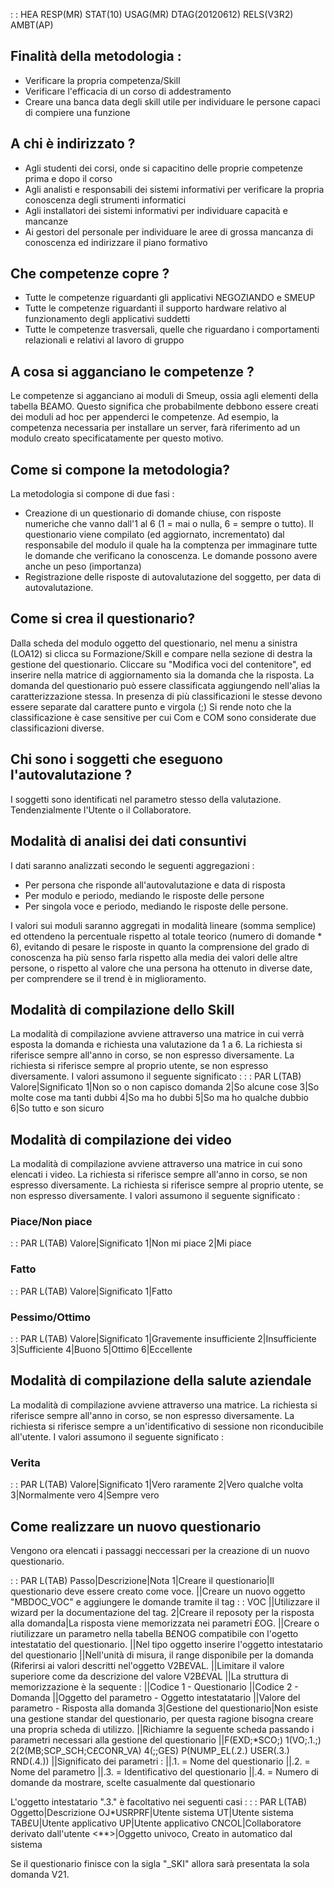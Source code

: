  :  : HEA RESP(MR) STAT(10) USAG(MR) DTAG(20120612) RELS(V3R2) AMBT(AP)

## Finalità della metodologia : 

- Verificare la propria competenza/Skill
- Verificare l'efficacia di un corso di addestramento
- Creare una banca data degli skill utile per individuare le persone capaci di compiere una funzione

## A chi è indirizzato ?

- Agli studenti dei corsi, onde si capacitino delle proprie competenze prima e dopo il corso
- Agli analisti e responsabili dei sistemi informativi per verificare la propria conoscenza degli strumenti informatici
- Agli installatori dei sistemi informativi per individuare capacità e mancanze
- Ai gestori del personale per individuare le aree di grossa mancanza di conoscenza ed indirizzare il piano formativo

## Che competenze copre ?

- Tutte le competenze riguardanti gli applicativi NEGOZIANDO e SMEUP
- Tutte le competenze riguardanti il supporto hardware relativo al funzionamento degli applicativi suddetti
- Tutte le competenze trasversali, quelle che riguardano i comportamenti relazionali e relativi al lavoro di gruppo

## A cosa si agganciano le competenze ?

Le competenze si agganciano ai moduli di Smeup, ossia agli elementi della tabella B£AMO. Questo significa che probabilmente debbono essere creati dei moduli ad hoc per appenderci le competenze. Ad esempio, la competenza necessaria per installare un server, farà riferimento ad un modulo creato specificatamente per questo motivo.


## Come si compone la metodologia?

La metodologia si compone di due fasi : 

- Creazione di un questionario di domande chiuse, con risposte numeriche che vanno dall'1 al 6 (1 = mai o nulla, 6 = sempre o tutto). Il questionario viene compilato (ed aggiornato, incrementato) dal responsabile del modulo il quale ha la comptenza per immaginare tutte le domande che verificano la conoscenza. Le domande possono avere anche un peso (importanza)
- Registrazione delle risposte di autovalutazione del soggetto, per data di autovalutazione.

## Come si crea il questionario?

Dalla scheda del modulo oggetto del questionario, nel menu a sinistra (LOA12) si clicca su Formazione/Skill e compare nella sezione di destra la gestione del questionario. Cliccare su "Modifica voci del contenitore", ed inserire nella matrice di aggiornamento sia la domanda che la risposta.
La domanda del questionario può essere classificata aggiungendo nell'alias la caratterizzazione stessa. In presenza di più classificazioni le stesse devono essere separate dal carattere punto e virgola (;)
Si rende noto che la classificazione è case sensitive per cui Com e COM sono considerate due classificazioni diverse.



## Chi sono i soggetti che eseguono l'autovalutazione ?

I soggetti sono identificati nel parametro stesso della valutazione.
Tendenzialmente l'Utente o il Collaboratore.

## Modalità di analisi dei dati consuntivi

I dati saranno analizzati secondo le seguenti aggregazioni : 
- Per persona che risponde all'autovalutazione e data di risposta
- Per modulo e periodo, mediando le risposte delle persone
- Per singola voce e periodo, mediando le risposte delle persone.

I valori sui moduli saranno aggregati in modalità lineare (somma semplice) ed ottendeno la percentuale rispetto al totale teorico (numero di domande \* 6), evitando di pesare le risposte in quanto la comprensione del grado di conoscenza ha più senso farla rispetto alla media dei valori delle altre persone, o rispetto al valore che una persona ha ottenuto in diverse date, per comprendere se il trend è in miglioramento.

## Modalità di compilazione dello Skill
La modalità di compilazione avviene attraverso una matrice in cui verrà esposta la domanda e richiesta una valutazione da 1 a 6.
La richiesta si riferisce sempre all'anno in corso, se non espresso diversamente.
La richiesta si riferisce sempre al proprio utente, se non espresso diversamente.
I valori assumono il seguente significato : 
 :  : PAR L(TAB)
Valore|Significato
1|Non so o non capisco domanda
2|So alcune cose
3|So molte cose ma tanti dubbi
4|So ma ho dubbi
5|So ma ho qualche dubbio
6|So tutto e son sicuro


## Modalità di compilazione dei video
La modalità di compilazione avviene attraverso una matrice in cui sono elencati i video.
La richiesta si riferisce sempre all'anno in corso, se non espresso diversamente.
La richiesta si riferisce sempre al proprio utente, se non espresso diversamente.
I valori assumono il seguente significato : 
### Piace/Non piace
 :  : PAR L(TAB)
Valore|Significato
1|Non mi piace
2|Mi piace

### Fatto
 :  : PAR L(TAB)
Valore|Significato
1|Fatto

### Pessimo/Ottimo
 :  : PAR L(TAB)
Valore|Significato
1|Gravemente insufficiente
2|Insufficiente
3|Sufficiente
4|Buono
5|Ottimo
6|Eccellente


## Modalità di compilazione della salute aziendale
La modalità di compilazione avviene attraverso una matrice.
La richiesta si riferisce sempre all'anno in corso, se non espresso diversamente.
La richiesta si riferisce sempre a un'identificativo di sessione non riconducibile all'utente.
I valori assumono il seguente significato : 

### Verita
 :  : PAR L(TAB)
Valore|Significato
1|Vero raramente
2|Vero qualche volta
3|Normalmente vero
4|Sempre vero


## Come realizzare un nuovo questionario
Vengono ora elencati i passaggi neccessari per la creazione di un nuovo questionario.

 :  : PAR L(TAB)
Passo|Descrizione|Nota
1|Creare il questionario|Il questionario deve essere creato come voce.
 ||Creare un nuovo oggetto "MBDOC_VOC" e aggiungere le domande tramite il tag  :  : VOC
 ||Utilizzare il wizard per la documentazione del tag.
2|Creare il reposoty per la risposta alla domanda|La risposta viene memorizzata nei parametri £OG.
 ||Creare o riutilizzare un parametro nella tabella B£NOG compatibile con l'ogetto intestatatio del questionario.
 ||Nel tipo oggetto inserire l'oggetto intestatario del questionario
 ||Nell'unità di misura, il range disponibile per la domanda (Riferirsi ai valori descritti nel'oggetto V2B£VAL.
 ||Limitare il valore superiore come da descrizione del valore V2B£VAL
 ||La struttura di memorizzazione è la sequente : 
 ||Codice 1 - Questionario
 ||Codice 2 - Domanda
 ||Oggetto del parametro - Oggetto intestatatario
 ||Valore  del parametro - Risposta alla domanda
3|Gestione del questionario|Non esiste una gestione standar del questionario, per questa ragione bisogna creare una propria scheda di utilizzo.
 ||Richiamre la seguente scheda passando i parametri necessari alla gestione del questionario
 ||F(EXD;\*SCO;) 1(VO;.1.;) 2(2(MB;SCP_SCH;C£CONR_VA) 4(;;GES) P(NUMP_EL(.2.) USER(.3.) RND(.4.))
 ||Significato dei parametri : 
 ||.1. = Nome del questionario
 ||.2. = Nome del parametro
 ||.3. = Identificativo del questionario
 ||.4. = Numero di domande da mostrare, scelte casualmente dal questionario

L'oggetto intestatario ".3." è facoltativo nei seguenti casi : 
 :  : PAR L(TAB)
Oggetto|Descrizione
OJ\*USRPRF|Utente sistema
UT|Utente sistema
TAB£U|Utente applicativo
UP|Utente applicativo
CNCOL|Collaboratore derivato dall'utente
<\*\*>|Oggetto univoco, Creato in automatico dal sistema

Se il questionario finisce con la sigla "_SKI" allora sarà presentata la sola domanda V21.
